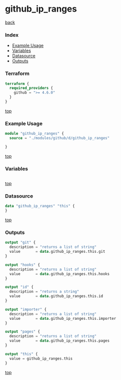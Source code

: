 # github_ip_ranges

[back](../github.md)

### Index

- [Example Usage](#example-usage)
- [Variables](#variables)
- [Datasource](#datasource)
- [Outputs](#outputs)

### Terraform

```terraform
terraform {
  required_providers {
    github = ">= 4.6.0"
  }
}
```

[top](#index)

### Example Usage

```terraform
module "github_ip_ranges" {
  source = "./modules/github/d/github_ip_ranges"

}
```

[top](#index)

### Variables

```terraform
```

[top](#index)

### Datasource

```terraform
data "github_ip_ranges" "this" {
}
```

[top](#index)

### Outputs

```terraform
output "git" {
  description = "returns a list of string"
  value       = data.github_ip_ranges.this.git
}

output "hooks" {
  description = "returns a list of string"
  value       = data.github_ip_ranges.this.hooks
}

output "id" {
  description = "returns a string"
  value       = data.github_ip_ranges.this.id
}

output "importer" {
  description = "returns a list of string"
  value       = data.github_ip_ranges.this.importer
}

output "pages" {
  description = "returns a list of string"
  value       = data.github_ip_ranges.this.pages
}

output "this" {
  value = github_ip_ranges.this
}
```

[top](#index)